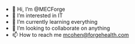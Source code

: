 - 👋 Hi, I’m @MECForge
- 👀 I’m interested in IT
- 🌱 I’m currently learning everything
- 💞️ I’m looking to collaborate on anything
- 📫 How to reach me mcohen@forgehealth.com

<!---
MECForge/MECForge is a ✨ special ✨ repository because its `README.md` (this file) appears on your GitHub profile.
You can click the Preview link to take a look at your changes.
--->
